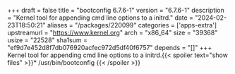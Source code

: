 +++
draft = false
title = "bootconfig 6.7.6-1"
version = "6.7.6-1"
description = "Kernel tool for appending cmd line options to a initrd."
date = "2024-02-23T18:50:21"
aliases = "/packages/220099"
categories = ['apps-extra']
upstreamurl = "https://www.kernel.org"
arch = "x86_64"
size = "39368"
usize = "22528"
sha1sum = "ef9d7e452d8f7db076920acfec972d5df40f6757"
depends = "[]"
+++
Kernel tool for appending cmd line options to a initrd.{{< spoiler text="show files" >}}* /usr/bin/bootconfig
{{< /spoiler >}}